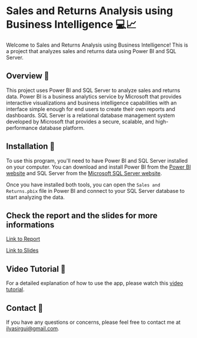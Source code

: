 # Sales and Returns Analysis using Business Intelligence 💻📈

Welcome to Sales and Returns Analysis using Business Intelligence! This is a project that analyzes sales and returns data using Power BI and SQL Server.

## Overview 📝

This project uses Power BI and SQL Server to analyze sales and returns data. Power BI is a business analytics service by Microsoft that provides interactive visualizations and business intelligence capabilities with an interface simple enough for end users to create their own reports and dashboards. SQL Server is a relational database management system developed by Microsoft that provides a secure, scalable, and high-performance database platform.

## Installation 🚀

To use this program, you'll need to have Power BI and SQL Server installed on your computer. You can download and install Power BI from the [Power BI website](https://powerbi.microsoft.com/en-us/downloads/) and SQL Server from the [Microsoft SQL Server website](https://www.microsoft.com/en-us/sql-server/sql-server-downloads).

Once you have installed both tools, you can open the `Sales and Returns.pbix` file in Power BI and connect to your SQL Server database to start analyzing the data.

## Check the report and the slides for more informations 
[Link to Report](https://github.com/Daeels/Sales_and_Returns_Analysis_using_Buisiness_Intelligence/blob/main/Report%20%26%20Slides/Rapport%20Projet%20BI.pdf)


[Link to Slides](https://github.com/Daeels/Sales_and_Returns_Analysis_using_Buisiness_Intelligence/blob/main/Report%20%26%20Slides/Pr%C3%A9sentation%20Projet%20BI.pptx)

## Video Tutorial 🎥
For a detailed explanation of how to use the app, please watch this [video tutorial](https://drive.google.com/file/d/1HxCIQMCx2xch8oNtqJK40tNU8OvtgX9I/view?usp=sharing).

## Contact 📧
If you have any questions or concerns, please feel free to contact me at [ilyasirgui@gmail.com](mailto:ilyasirgui@gmail.com).
